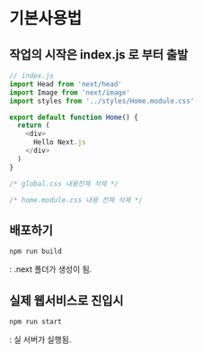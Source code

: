 # 기본사용법
## 작업의 시작은 index.js 로 부터 출발

```js
// index.js
import Head from 'next/head'
import Image from 'next/image'
import styles from '../styles/Home.module.css'

export default function Home() {
  return (
    <div>
      Hello Next.js
    </div>
  )
}
```
```css
/* global.css 내용전체 삭제 */
```
```css
/* home.module.css 내용 전체 삭제 */
```
## 배포하기
```
npm run build
```
: .next 폴더가 생성이 됨.

## 실제 웹서비스로 진입시
```
npm run start
```
: 실 서버가 실행됨.